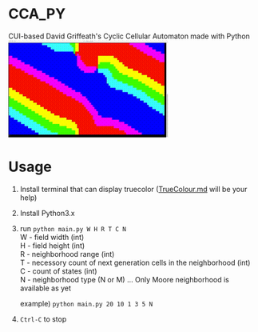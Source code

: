 # CCA_PY
CUI-based David Griffeath's Cyclic Cellular Automaton made with Python  
![Sample](sample.gif)

# Usage
1. Install terminal that can display truecolor ([TrueColour.md](https://gist.github.com/XVilka/8346728#now-supporting-truecolour) will be your help)
2. Install Python3.x
3. run `python main.py W H R T C N`  
   W - field width (int)  
   H - field height (int)  
   R - neighborhood range (int)  
   T - necessory count of next generation cells in the neighborhood (int)  
   C - count of states (int)  
   N - neighborhood type (N or M) ... Only Moore neighborhood is available as yet  
  
   example) `python main.py 20 10 1 3 5 N`
4. `Ctrl-C` to stop
